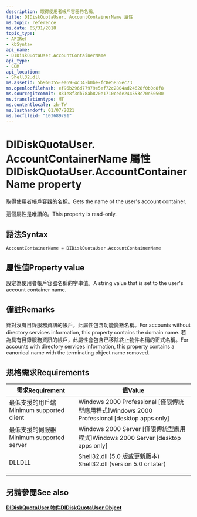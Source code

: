 ```yaml
---
description: 取得使用者帳戶容器的名稱。
title: DIDiskQuotaUser. AccountContainerName 屬性
ms.topic: reference
ms.date: 05/31/2018
topic_type:
- APIRef
- kbSyntax
api_name:
- DIDiskQuotaUser.AccountContainerName
api_type:
- COM
api_location:
- Shell32.dll
ms.assetid: 5b9b0355-ea69-4c34-b0be-fc8e5855ec73
ms.openlocfilehash: ef96b296d77979e5ef72c2804ad24628f0b0d8f8
ms.sourcegitcommit: 831e8f3db78ab820e1710cede244553c70e50500
ms.translationtype: MT
ms.contentlocale: zh-TW
ms.lasthandoff: 01/07/2021
ms.locfileid: "103689791"
---
```

# <a name="didiskquotauseraccountcontainername-property"></a><span data-ttu-id="499d1-103">DIDiskQuotaUser. AccountContainerName 屬性</span><span class="sxs-lookup"><span data-stu-id="499d1-103">DIDiskQuotaUser.AccountContainerName property</span></span>

<span data-ttu-id="499d1-104">取得使用者帳戶容器的名稱。</span><span class="sxs-lookup"><span data-stu-id="499d1-104">Gets the name of the user's account container.</span></span>

<span data-ttu-id="499d1-105">這個屬性是唯讀的。</span><span class="sxs-lookup"><span data-stu-id="499d1-105">This property is read-only.</span></span>

## <a name="syntax"></a><span data-ttu-id="499d1-106">語法</span><span class="sxs-lookup"><span data-stu-id="499d1-106">Syntax</span></span>


```JScript
AccountContainerName = DIDiskQuotaUser.AccountContainerName
```



## <a name="property-value"></a><span data-ttu-id="499d1-107">屬性值</span><span class="sxs-lookup"><span data-stu-id="499d1-107">Property value</span></span>

<span data-ttu-id="499d1-108">設定為使用者帳戶容器名稱的字串值。</span><span class="sxs-lookup"><span data-stu-id="499d1-108">A string value that is set to the user's account container name.</span></span>

## <a name="remarks"></a><span data-ttu-id="499d1-109">備註</span><span class="sxs-lookup"><span data-stu-id="499d1-109">Remarks</span></span>

<span data-ttu-id="499d1-110">針對沒有目錄服務資訊的帳戶，此屬性包含功能變數名稱。</span><span class="sxs-lookup"><span data-stu-id="499d1-110">For accounts without directory services information, this property contains the domain name.</span></span> <span data-ttu-id="499d1-111">若為具有目錄服務資訊的帳戶，此屬性會包含已移除終止物件名稱的正式名稱。</span><span class="sxs-lookup"><span data-stu-id="499d1-111">For accounts with directory services information, this property contains a canonical name with the terminating object name removed.</span></span>

## <a name="requirements"></a><span data-ttu-id="499d1-112">規格需求</span><span class="sxs-lookup"><span data-stu-id="499d1-112">Requirements</span></span>



| <span data-ttu-id="499d1-113">需求</span><span class="sxs-lookup"><span data-stu-id="499d1-113">Requirement</span></span> | <span data-ttu-id="499d1-114">值</span><span class="sxs-lookup"><span data-stu-id="499d1-114">Value</span></span> |
|-------------------------------------|---------------------------------------------------------------------------------------------------------------|
| <span data-ttu-id="499d1-115">最低支援的用戶端</span><span class="sxs-lookup"><span data-stu-id="499d1-115">Minimum supported client</span></span><br/> | <span data-ttu-id="499d1-116">Windows 2000 Professional \[僅限傳統型應用程式\]</span><span class="sxs-lookup"><span data-stu-id="499d1-116">Windows 2000 Professional \[desktop apps only\]</span></span><br/>                                                    |
| <span data-ttu-id="499d1-117">最低支援的伺服器</span><span class="sxs-lookup"><span data-stu-id="499d1-117">Minimum supported server</span></span><br/> | <span data-ttu-id="499d1-118">Windows 2000 Server \[僅限傳統型應用程式\]</span><span class="sxs-lookup"><span data-stu-id="499d1-118">Windows 2000 Server \[desktop apps only\]</span></span><br/>                                                          |
| <span data-ttu-id="499d1-119">DLL</span><span class="sxs-lookup"><span data-stu-id="499d1-119">DLL</span></span><br/>                      | <dl> <span data-ttu-id="499d1-120"><dt>Shell32.dll (5.0 版或更新版本) </dt></span><span class="sxs-lookup"><span data-stu-id="499d1-120"><dt>Shell32.dll (version 5.0 or later)</dt></span></span> </dl> |



## <a name="see-also"></a><span data-ttu-id="499d1-121">另請參閱</span><span class="sxs-lookup"><span data-stu-id="499d1-121">See also</span></span>

<dl> <dt>

[<span data-ttu-id="499d1-122">**DIDiskQuotaUser 物件**</span><span class="sxs-lookup"><span data-stu-id="499d1-122">**DIDiskQuotaUser Object**</span></span>](didiskquotauser-object.md)
</dt> </dl>

 

 





